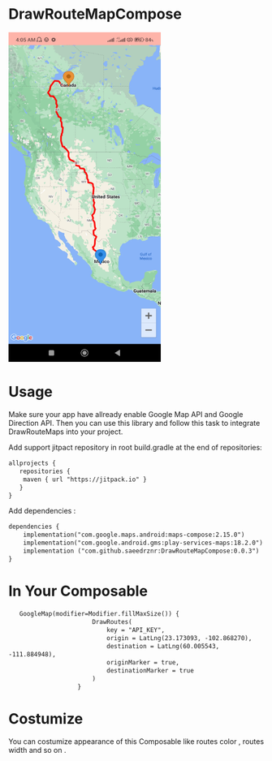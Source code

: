 # DrawRouteMapCompose

<img width=300px height=650px src="https://github.com/saeedrznr/DrawRouteMapCompose/blob/master/app/src/main/res/drawable/example_img.jpg">

# Usage
Make sure your app have allready enable Google Map API and Google Direction API. Then you can use this library and follow this task to integrate DrawRouteMaps into your project.

Add support jitpact repository in root build.gradle at the end of repositories:

<!--START_SECTION:Code-->
```text
allprojects {
   repositories {
	maven { url "https://jitpack.io" }
   }
}
```
<!--END_SECTION:Code-->

Add dependencies :

<!--START_SECTION:Code-->
```text
dependencies {
    implementation("com.google.maps.android:maps-compose:2.15.0")
    implementation("com.google.android.gms:play-services-maps:18.2.0")
    implementation ("com.github.saeedrznr:DrawRouteMapCompose:0.0.3")
}
```
<!--END_SECTION:Code-->

# In Your Composable

<!--START_SECTION:Code-->
```text
   GoogleMap(modifier=Modifier.fillMaxSize()) {
                       DrawRoutes(
                           key = "API_KEY",
                           origin = LatLng(23.173093, -102.868270),
                           destination = LatLng(60.005543, -111.884948),
                           originMarker = true,
                           destinationMarker = true
                       )
                   }
```
<!--END_SECTION:Code-->

# Costumize
 You can costumize appearance of this Composable like routes color , routes width and so on .



